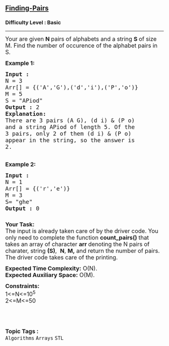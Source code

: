 <h2><a href="https://practice.geeksforgeeks.org/problems/finding-pairs2835/1?page=1&category[]=STL&category[]=Map&sortBy=difficulty">Finding-Pairs</a></h2><h3>Difficulty Level : Basic</h3><hr><div class="problems_problem_content__Xm_eO"><p><span style="font-size:18px">Your are given&nbsp;<strong>N&nbsp;</strong>pairs of alphabets and a string&nbsp;<strong>S&nbsp;</strong>of size M. Find the number of occurence of the alphabet pairs in S.</span></p>

<p><span style="font-size:18px"><strong>Example 1:</strong></span></p>

<pre><span style="font-size:18px"><strong>Input :
</strong>N = 3
Arr[] = {('A','G'),('d','i'),('P','o')}
M = 5
S = "APiod"
<strong>Output :</strong> 2
<strong>Explanation:
</strong>There are 3 pairs (A G), (d i) &amp; (P o)
and a string APiod of length 5. Of the
3 pairs, only 2 of them (d i) &amp; (P o)
appear in the string, so the answer is
2.

</span></pre>

<p><span style="font-size:18px"><strong>Example 2:</strong></span></p>

<pre><span style="font-size:18px"><strong>Input :
</strong>N = 1
Arr[] = {('r','e')}
M = 3
S= "ghe"
<strong>Output :</strong> 0
</span>
</pre>

<p><span style="font-size:18px"><strong>Your Task:</strong><br>
The input is already taken care of by the driver code. You only need to complete the function <strong>count_pairs()</strong> that takes an array of character <strong>arr&nbsp;</strong>denoting the N pairs of charater, string <strong>(S)</strong>,&nbsp; <strong>N</strong>, <strong>M,</strong> and return the number of pairs. The driver code takes care of the printing.</span></p>

<p><span style="font-size:18px"><strong>Expected Time Complexity:</strong>&nbsp;O(N).<br>
<strong>Expected Auxiliary Space:</strong>&nbsp;O(M).</span></p>

<p><span style="font-size:18px"><strong>Constraints:</strong><br>
1&lt;=N&lt;=10<sup>5</sup><br>
2&lt;=M&lt;=50</span></p>

<p>&nbsp;</p>
</div><br><p><span style=font-size:18px><strong>Topic Tags : </strong><br><code>Algorithms</code>&nbsp;<code>Arrays</code>&nbsp;<code>STL</code>&nbsp;